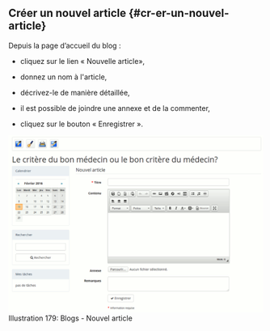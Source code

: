 ## Créer un nouvel article {#cr-er-un-nouvel-article}

Depuis la page d’accueil du blog :

*   cliquez sur le lien « Nouvelle article»,

*   donnez un nom à l&#039;article,

*   décrivez-le de manière détaillée,

*   il est possible de joindre une annexe et de la commenter,

*   cliquez sur le bouton « Enregistrer ».

![](../assets/image258.png)Illustration 179: Blogs - Nouvel article